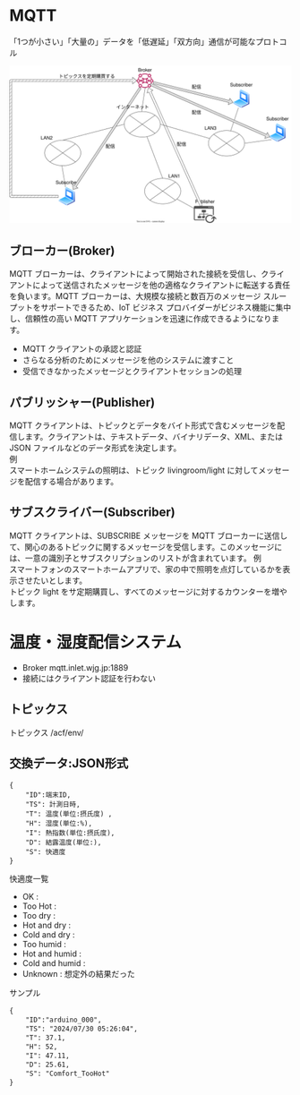 # MQTT

「1つが小さい」「大量の」データを「低遅延」「双方向」通信が可能なプロトコル

![](image/MQTTモデル.svg)

## ブローカー(Broker)

MQTT ブローカーは、クライアントによって開始された接続を受信し、クライアントによって送信されたメッセージを他の適格なクライアントに転送する責任を負います。MQTT ブローカーは、大規模な接続と数百万のメッセージ スループットをサポートできるため、IoT ビジネス プロバイダーがビジネス機能に集中し、信頼性の高い MQTT アプリケーションを迅速に作成できるようになります。

+ MQTT クライアントの承認と認証
+ さらなる分析のためにメッセージを他のシステムに渡すこと
+ 受信できなかったメッセージとクライアントセッションの処理

## パブリッシャー(Publisher)

MQTT クライアントは、トピックとデータをバイト形式で含むメッセージを配信します。クライアントは、テキストデータ、バイナリデータ、XML、または JSON ファイルなどのデータ形式を決定します。\
例\
スマートホームシステムの照明は、トピック livingroom/light に対してメッセージを配信する場合があります。

## サブスクライバー(Subscriber)

MQTT クライアントは、SUBSCRIBE メッセージを MQTT ブローカーに送信して、関心のあるトピックに関するメッセージを受信します。このメッセージには、一意の識別子とサブスクリプションのリストが含まれています。
例\
スマートフォンのスマートホームアプリで、家の中で照明を点灯しているかを表示させたいとします。\
トピック light をサ定期購買し、すべてのメッセージに対するカウンターを増やします。 

# 温度・湿度配信システム

+ Broker mqtt.inlet.wjg.jp:1889
+ 接続にはクライアント認証を行わない

## トピックス

トピックス /acf/env/


## 交換データ:JSON形式

```
{
    "ID":端末ID,
	"TS": 計測日時, 
	"T": 温度(単位:摂氏度) ,　
	"H": 湿度(単位:%),　
	"I": 熱指数(単位:摂氏度),
	"D": 結露温度(単位:),
	"S": 快適度
}
```
快適度一覧
+ OK : 
+ Too Hot :
+ Too dry :
+ Hot and dry :
+ Cold and dry :
+ Too humid :
+ Hot and humid :
+ Cold and humid :
+ Unknown : 想定外の結果だった

サンプル
```
{
    "ID":"arduino_000",
	"TS": "2024/07/30 05:26:04",
	"T": 37.1,
	"H": 52,
	"I": 47.11,
	"D": 25.61,
	"S": "Comfort_TooHot"
}
```

